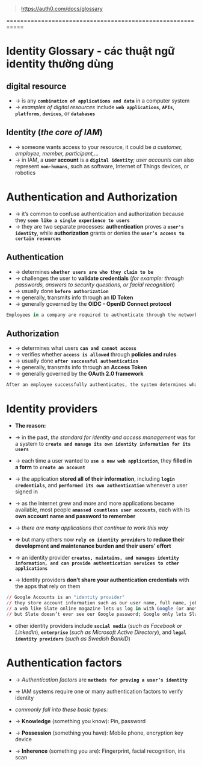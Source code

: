 > https://auth0.com/docs/glossary

===========================================================  
#  Identity Glossary - các thuật ngữ identity thường dùng

## digital resource
* -> is any **`combination of applications and data`** in a computer system
* -> _examples of digital resources_ include **`web applications`**, **`APIs`**, **`platforms`**, **`devices`**, or **`databases`** 

## Identity (_the core of IAM_)
* -> someone wants access to your resource, it could be _a customer, employee, member, participant,..._
* -> in IAM, a **user account** is a **`digital identity`**; _user accounts_ can also represent **`non-humans`**, such as software, Internet of Things devices, or robotics

# Authentication and Authorization
* -> it’s common to confuse authentication and authorization because they **`seem like a single experience to users`**
* -> they are two separate processes: **authentication** proves a **`user's identity`**, while **authorization** grants or denies the **`user’s access to certain resources`**

## Authentication
* -> determines **`whether users are who they claim to be`**
* -> challenges the user to **validate credentials** (_for example: through passwords, answers to security questions, or facial recognition_)
* -> usually done **`before authorization`**
* -> generally, transmits info through an **ID Token**
* -> generally governed by the **OIDC - OpenID Connect protocol**

```r - Example:
Employees in a company are required to authenticate through the network before accessing their company email
```

## Authorization
* -> determines what users **`can and cannot access`**
* -> verifies whether **`access is allowed`** through **policies and rules**
* -> usually done **`after successful authentication`**
* -> generally, transmits info through an **Access Token**
* -> generally governed by the **OAuth 2.0 framework**

```r - Example
After an employee successfully authenticates, the system determines what information the employees are allowed to access
```

# Identity providers
* **The reason:**
* -> in the past, _the standard for identity and access management_ was for a system to **`create and manage its own identity information for its users`**
* -> each time a user wanted to **`use a new web application`**, they **filled in a form** to **`create an account`**
* -> the application **stored all of their information**, including **`login credentials`**, and **`performed its own authentication`** whenever a user signed in
* -> as the internet grew and more and more applications became available, most people **`amassed countless user accounts`**, each with its **own account name and password to remember**
* -> _there are many applications that continue to work this way_

* => but many others now **`rely on identity providers`** to **reduce their development and maintenance burden and their users’ effort**
* -> an identity provider **`creates, maintains, and manages identity information, and can provide authentication services to other applications`**
* -> Identity providers **don’t share your authentication credentials** with the apps that rely on them

```r 
// Google Accounts is an "identity provider"
// they store account information such as our user name, full name, job title, and email address
// a web like Slate online magazine lets us log in with Google (or another identity provider) rather than go through the steps of entering and storing our information anew 
// but Slate doesn’t ever see our Google password; Google only lets Slate know that we’ve proven our identity. 
```

* other identity providers include **`social media`** (_such as Facebook or LinkedIn_), **`enterprise`** (_such as Microsoft Active Directory_), and **`legal identity providers`** (_such as Swedish BankID_)

# Authentication factors
* -> _Authentication factors_ are **`methods for proving a user’s identity`**
* -> IAM systems require one or many authentication factors to verify identity

* _commonly fall into these basic types:_
* -> **Knowledge** (something you know): Pin, password
* -> **Possession** (something you have): Mobile phone, encryption key device
* -> **Inherence** (something you are):	Fingerprint, facial recognition, iris scan


